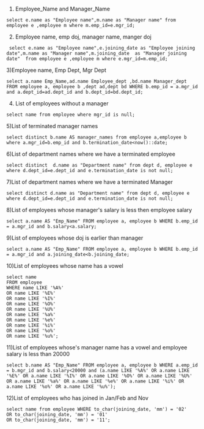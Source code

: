 1) Employee_Name and Manager_Name

```
select e.name as "Employee name",m.name as "Manager name" from employee e ,employee m where m.emp_id=e.mgr_id;
```
2) Employee name, emp doj, manager name, manger doj

```
 select e.name as "Employee name",e.joining_date as "Employee joining date",m.name as "Manager name",m.joining_date  as "Manager joining date"  from employee e ,employee m where e.mgr_id=m.emp_id;
```
3)Employee name, Emp Dept, Mgr Dept

```
select a.name Emp_Name,ad.name Employee_dept ,bd.name Manager_dept FROM employee a, employee b ,dept ad,dept bd WHERE b.emp_id = a.mgr_id and a.dept_id=ad.dept_id and b.dept_id=bd.dept_id;
```

4) List of employees without a manager

```
select name from employee where mgr_id is null;
```
5)List of terminated manager names

```
select distinct b.name AS manager_names from employee a,employee b where a.mgr_id=b.emp_id and b.termination_date<now()::date;
```

6)List of department names where we have a terminated employee

```
select distinct  d.name as "Department name" from dept d, employee e where d.dept_id=e.dept_id and e.termination_date is not null;

```

7)List of department names where we have a terminated Manager

```
select distinct d.name as "Department name" from dept d, employee e where d.dept_id=e.dept_id and e.termination_date is not null;
```

8)List of employees whose manager's salary is less then employee salary

```
select a.name AS "Emp_Name" FROM employee a, employee b WHERE b.emp_id = a.mgr_id and b.salary<a.salary;

```

9)List of employees whose doj is earlier than manager

```
select a.name AS "Emp_Name" FROM employee a, employee b WHERE b.emp_id = a.mgr_id and a.joining_date<b.joining_date;
```

10)List of employees whose name has a vowel

```
select name
FROM employee
WHERE name LIKE '%A%'
OR name LIKE '%E%'
OR name LIKE '%I%'
OR name LIKE '%O%'
OR name LIKE '%U%'
OR name LIKE '%a%'
OR name LIKE '%e%'
OR name LIKE '%i%'
OR name LIKE '%o%'
OR name LIKE '%u%';

```

11)List of employees whose's manager name has a vowel and employee salary is less than 20000

```
select b.name AS "Emp_Name" FROM employee a, employee b WHERE a.emp_id = b.mgr_id and b.salary<20000 and (a.name LIKE '%A%' OR a.name LIKE '%E%' OR a.name LIKE '%I%' OR a.name LIKE '%O%' OR a.name LIKE '%U%' OR a.name LIKE '%a%' OR a.name LIKE '%e%' OR a.name LIKE '%i%' OR a.name LIKE '%o%' OR a.name LIKE '%u%');
```

12)List of employees who has joined in Jan/Feb and Nov

```
select name from employee WHERE to_char(joining_date, 'mm') = '02' 
OR to_char(joining_date, 'mm') = '01' 
OR to_char(joining_date, 'mm') = '11';
```
